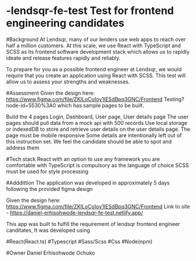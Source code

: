 # -lendsqr-fe-test Test for frontend engineering candidates

#Background
At Lendsqr, many of our lenders use web apps to reach over half a million customers. At this scale, we use React with TypeScript and SCSS as its frontend software development stack which allows us to rapidly ideate and release features rapidly and reliably.

To prepare for you as a possible frontend engineer at Lendsqr, we would require that you create an application using React with SCSS. This test will allow us to assess your strengths and weaknesses.

#Assessment
Given the design here: https://www.figma.com/file/ZKILoCoIoy1IESdBpq3GNC/Frontend
Testing?node-id=5530%3A0  which has sample pages to be built.

Build the 4 pages Login, Dashboard, User page, User details page
The user pages should pull data from a mock api with 500 records
Use local storage or indexedDB to store and retrieve user details on the user details page.
The page must be mobile responsive
Some details are intentionally left out of this instruction set. We feel the candidate should be able to spot and address them

#Tech stack
React with an option to use any framework you are comfortable with
TypeScript is compulsory as the language of choice
SCSS must be used for style processing

#Adddittion
The application was developed in approximately 5 days following the provided figma design

Given the design here: https://www.figma.com/file/ZKILoCoIoy1IESdBpq3GNC/Frontend
Link to site - https://daniel-erhisohwode-lendsqr-fe-test.netlify.app/

This app was built to fulfill the requirement of lendsqr frontend engineer canditates,
It was developed using 

#React(React.ts)
#Typescript
#Sass/Scss
#Css
#Node(npm)


#Owner
Daniel Erhisohwode Ochuko
